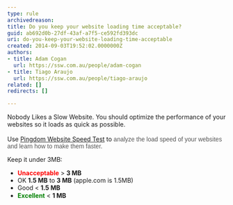 ```yaml
---
type: rule
archivedreason: 
title: Do you keep your website loading time acceptable?
guid: ab692d0b-27df-43af-a7f5-ce592fd393dc
uri: do-you-keep-your-website-loading-time-acceptable
created: 2014-09-03T19:52:02.0000000Z
authors:
- title: Adam Cogan
  url: https://ssw.com.au/people/adam-cogan
- title: Tiago Araujo
  url: https://ssw.com.au/people/tiago-araujo
related: []
redirects: []

---
```



Nobody Likes a Slow Website. You should optimize the performance of your websites so it loads as quick as possible.
<br><excerpt class='endintro'></excerpt><br>
Use <a href="http&#58;//tools.pingdom.com/fpt/" target="_blank">Pingdom Website Speed Test​​​</a>&#160;to&#160;<span style="color&#58;#555555;font-family&#58;arial, helvetica, sans-serif;line-height&#58;normal;">analyze the load speed of your websites and learn how to make them faster.&#160;</span><div>Keep it under 3MB&#58;</div><div><ul><li><span style="line-height&#58;20px;"></span><span style="color&#58;#ff0000;"><b>Unacceptable</b></span> &gt; <b>3 MB</b></li><li>OK&#160;<b>1.5 MB</b> to <b>3 MB</b>&#160;(apple.com is 1.5MB)</li><li>Good&#160;&lt; <b>1.5 MB​</b></li><li><span style="color&#58;#008000;"><strong style="color&#58;#008000;"><span style="color&#58;#008000;">Excellent</span></strong></span> &lt; <b>1 MB</b><span style="line-height&#58;20px;"><br></span></li></ul></div>


